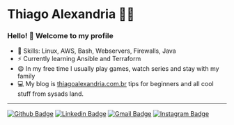 # Thiago Alexandria :man_technologist:

### Hello! 👋 Welcome to my profile

 - 📌 Skills: Linux, AWS, Bash, Webservers, Firewalls, Java 
 - ⚡ Currently learning Ansible and Terraform
 - 😄 In my free time I usually play games, watch series and stay with my family
 - 💻 My blog is [thiagoalexandria.com.br](thiagoalexandria.com.br) tips for beginners and all cool stuff from sysads land.
 
 ----

[![Github Badge](https://img.shields.io/badge/-thiagoalexandria-000?style=flat-square&logo=Github&logoColor=white&link=https://github.com/thiagoalexandria)](https://github.com/thiagoalexandria)
[![Linkedin Badge](https://img.shields.io/badge/-Linkedin-blue?style=flat-square&logo=Linkedin&logoColor=white&link=https://www.linkedin.com/in/thiago-alexandria/)](https://www.linkedin.com/in/thiago-alexandria/)
[![Gmail Badge](https://img.shields.io/badge/-gmail-c14438?style=flat-square&logo=Gmail&logoColor=white&link=mailto:alexandriathiago@gmail.com)](mailto:alexandriathiago@gmail.com)
[![Instagram Badge](https://img.shields.io/badge/-@thiagoalexandria-F77737?style=flat-square&labelColor=F77737&logo=instagram&logoColor=white&link=https://www.instagram.com/thiagoalexandria/)](https://www.instagram.com/thiagoalexandria/)

